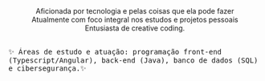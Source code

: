 
  
##
<p align="center">Aficionada por tecnologia e pelas coisas que ela pode fazer<br>
Atualmente com foco integral nos estudos e projetos pessoais<br>
Entusiasta de creative coding. </p> <br> 

<div>
<kbd>✨ Áreas de estudo e atuação: programação front-end (Typescript/Angular), back-end (Java), banco de dados (SQL) e cibersegurança.✨</kbd>
</div>


  
##
  </div>
